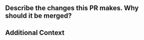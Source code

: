 ## Describe the changes this PR makes. Why should it be merged?

## Additional Context
<!--
Move all applicable items out of the comment:
- I have tested these changes on a VEX V5 Brain.
- I have tested these changes in a simulator.
- These are breaking changes (semver: major).
- These are *only* non-code changes (e.g. documentation, README.md).
- These changes update the crate's interface (e.g. functions/modules added or changed).
-->
